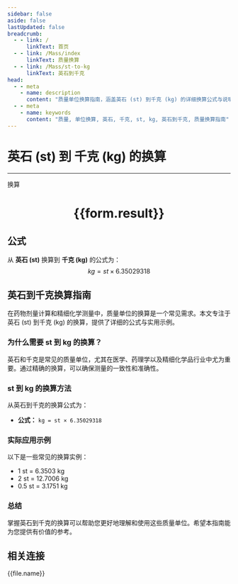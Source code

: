 ```yaml
---
sidebar: false
aside: false
lastUpdated: false
breadcrumb:
  - - link: /
      linkText: 首页
  - - link: /Mass/index
      linkText: 质量换算
  - - link: /Mass/st-to-kg
      linkText: 英石到千克
head:
  - - meta
    - name: description
      content: "质量单位换算指南，涵盖英石 (st) 到千克 (kg) 的详细换算公式与说明。"
  - - meta
    - name: keywords
      content: "质量, 单位换算, 英石, 千克, st, kg, 英石到千克, 质量换算指南"
---
```

# 英石 (st) 到 千克 (kg) 的换算
---
<script setup>
import { onMounted, reactive, inject, ref } from 'vue'
import { NButton, NForm, NFormItem, NInput, NInputNumber, NSelect, NCard, useMessage,NGrid ,NGi } from 'naive-ui'
import { defineClientComponent } from 'vitepress'
import { Mass } from '../../files';

const convert = inject('convert')

const form = reactive({
  number: null,
  result: '',
})

const convertHandler = () => {
  if (form.number !== null && !isNaN(form.number)) {
    const convertedValue = parseFloat(form.number) * 6.35029318
    form.result = `${form.number}st = ${convertedValue.toFixed(4)}kg`
  } else {
    form.result = '请输入有效的数值。'
  }
}
</script>

<n-form size="large" :model="form">
  <n-form-item label="英石 (st)">
    <n-input-number v-model:value="form.number" placeholder="输入英石" style="width: 100%" />
  </n-form-item>
  <n-form-item>
    <n-button type="info" @click="convertHandler" block>换算</n-button>
  </n-form-item>
</n-form>

<n-card  embedded :bordered="false" hoverable>
  <div  style="text-align:center">
    <h1>{{form.result}}</h1>
  </div>
</n-card>

## 公式

从 **英石 (st)** 换算到 **千克 (kg)** 的公式为：
$$ kg = st \times 6.35029318 $$

## 英石到千克换算指南

在药物剂量计算和精细化学测量中，质量单位的换算是一个常见需求。本文专注于英石 (st) 到千克 (kg) 的换算，提供了详细的公式与实用示例。

### 为什么需要 st 到 kg 的换算？

英石和千克是常见的质量单位，尤其在医学、药理学以及精细化学品行业中尤为重要。通过精确的换算，可以确保测量的一致性和准确性。

### st 到 kg 的换算方法

从英石到千克的换算公式为：

- **公式：** `kg = st × 6.35029318`

### 实际应用示例

以下是一些常见的换算实例：

- 1 st = 6.3503 kg
- 2 st = 12.7006 kg
- 0.5 st = 3.1751 kg

### 总结

掌握英石到千克的换算可以帮助您更好地理解和使用这些质量单位。希望本指南能为您提供有价值的参考。

## 相关连接
<n-grid x-gap="12" :cols="2">
  <n-gi v-for="(file, index) in Mass" :key="index">
    <n-button
      text
      tag="a"
      :href="file.path"
      type="info"
    >
      {{file.name}}
    </n-button>
  </n-gi>
</n-grid>